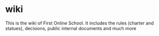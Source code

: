 # wiki
This is the wiki of First Online School. It includes the rules (charter and statues), decisions, public internal documents and much more
